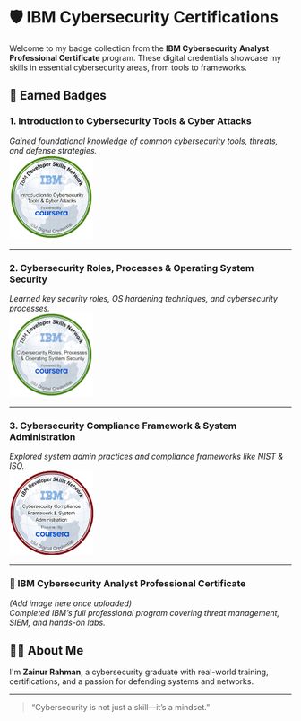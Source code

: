 # 🛡️ IBM Cybersecurity Certifications

Welcome to my badge collection from the **IBM Cybersecurity Analyst Professional Certificate** program. These digital credentials showcase my skills in essential cybersecurity areas, from tools to frameworks.

## 📜 Earned Badges

### 1. Introduction to Cybersecurity Tools & Cyber Attacks  
*Gained foundational knowledge of common cybersecurity tools, threats, and defense strategies.*  
<img src="./introduction to cybersecurity tools cyber attacks.png" width="150"/>

---

### 2. Cybersecurity Roles, Processes & Operating System Security  
*Learned key security roles, OS hardening techniques, and cybersecurity processes.*  
<img src="./Cybersecurity Roles, Processes & Operating System Security.png" width="150"/>

---

### 3. Cybersecurity Compliance Framework & System Administration  
*Explored system admin practices and compliance frameworks like NIST & ISO.*  
<img src="./Cybersecurity Compliance Framework & System Administration.png" width="150"/>

---

### 🏅 IBM Cybersecurity Analyst Professional Certificate  
*(Add image here once uploaded)*  
*Completed IBM’s full professional program covering threat management, SIEM, and hands-on labs.*

## 👨‍💻 About Me

I'm **Zainur Rahman**, a cybersecurity graduate with real-world training, certifications, and a passion for defending systems and networks.

---

> “Cybersecurity is not just a skill—it’s a mindset.”
